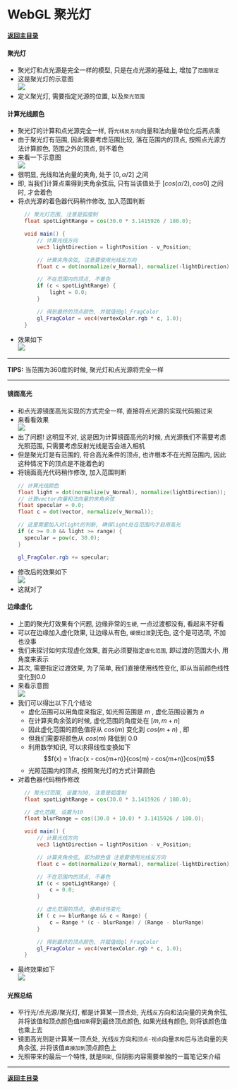 # WebGL 聚光灯

**[返回主目录](../readme.md)**

#### 聚光灯
+ 聚光灯和点光源是完全一样的模型, 只是在点光源的基础上, 增加了`范围限定`
+ 这是聚光灯的示意图  
  ![](./Assets/spot-light-description.png)
+ 定义聚光灯, 需要指定光源的位置, 以及`聚光范围`

#### 计算光线颜色
+ 聚光灯的计算和点光源完全一样, 将`光线反方向`向量和法向量单位化后再点乘
+ 由于聚光灯有范围, 因此需要考虑范围比较, 落在范围内的顶点, 按照点光源方法计算颜色, 范围之外的顶点, 则不着色
+ 来看一下示意图  
  ![](./Assets/spot-light-color-calculation.png)
+ 很明显, 光线和法向量的夹角, 处于 $[0, \alpha/2]$ 之间
+ 即, 当我们计算点乘得到夹角余弦后, 只有当该值处于 $[cos(\alpha/2), cos0]$ 之间时, 才会着色
+ 将点光源的着色器代码稍作修改, 加入范围判断
  ```glsl
    // 聚光灯范围, 注意是弧度制
    float spotLightRange = cos(30.0 * 3.1415926 / 180.0);

    void main() {
        // 计算光线方向
        vec3 lightDirection = lightPosition - v_Position;

        // 计算夹角余弦, 注意要使用光线反方向
        float c = dot(normalize(v_Normal), normalize(-lightDirection));

        // 不在范围内的顶点, 不着色
        if (c < spotLightRange) {
            light = 0.0;
        }

        // 得到最终的顶点颜色, 并赋值给gl_FragColor
        gl_FragColor = vec4(vertexColor.rgb * c, 1.0);
    }
  ```
+ 效果如下  
  ![](./Assets/spot-light-example.gif)
***
**TIPS:** 当范围为360度的时候, 聚光灯和点光源将完全一样
***

#### 镜面高光
+ 和点光源镜面高光实现的方式完全一样, 直接将点光源的实现代码搬过来
+ 来看看效果   
  ![](./Assets/spot-light-example-with-specular.gif)
+ 出了问题! 这明显不对, 这是因为计算镜面高光的时候, 点光源我们不需要考虑光照范围, 只需要考虑反射光线是否会进入相机
+ 但是聚光灯是有范围的, 符合高光条件的顶点, 也许根本不在光照范围内, 因此这种情况下的顶点是不能着色的
+ 将镜面高光代码稍作修改, 加入范围判断
  ```glsl
  // 计算光线颜色
  float light = dot(normalize(v_Normal), normalize(lightDirection));
  // 计算vector向量和法向量的夹角余弦
  float specular = 0.0;
  float c = dot(vector, normalize(v_Normal));

  // 这里需要加入对light的判断, 确保light处在范围内才启用高光
  if (c >= 0.0 && light >= range) {
    specular = pow(c, 30.0);
  }

  gl_FragColor.rgb += specular;
  ```
+ 修改后的效果如下   
  ![](./Assets/spot-light-example-with-correct-specular.gif)
+ 这就对了

#### 边缘虚化
+ 上面的聚光灯效果有个问题, 边缘非常的`生硬`, 一点过渡都没有, 看起来不好看
+ 可以在边缘加入虚化效果, 让边缘从有色, `缓慢过渡`到无色, 这个是可选项, 不加也没事
+ 我们来探讨如何实现虚化效果, 首先必须要指定`虚化范围`, 即过渡的范围大小, 用角度来表示
+ 其次, 需要指定过渡效果, 为了简单, 我们直接使用线性变化, 即从当前颜色线性变化到0.0
+ 来看示意图  
  ![](./Assets/spot-light-edge-blur-description.png)
+ 我们可以得出以下几个结论
  - 虚化范围可以用角度来指定, 如光照范围是 $m$ , 虚化范围设置为 $n$
  - 在计算夹角余弦的时候, 虚化范围的角度处在 $[m, m + n]$ 
  - 因此虚化范围的颜色值将从 $cos(m)$ 变化到 $cos(m+n)$ , 即
  - 但我们需要将颜色从 $cos(m)$ 降低到 $0.0$
  - 利用数学知识, 可以求得线性变换如下
  $$f(x) = \frac{x - cos(m+n)}{cos(m) - cos(m+n)}cos(m)$$
  - 光照范围内的顶点, 按照聚光灯的方式计算颜色
+ 对着色器代码稍作修改
  ```glsl
    // 聚光灯范围, 设置为30, 注意是弧度制
    float spotLightRange = cos(30.0 * 3.1415926 / 180.0);

    // 虚化范围, 设置为10
    float blurRange = cos((30.0 + 10.0) * 3.1415926 / 180.0);

    void main() {
        // 计算光线方向
        vec3 lightDirection = lightPosition - v_Position;

        // 计算夹角余弦, 即为颜色值 注意要使用光线反方向
        float c = dot(normalize(v_Normal), normalize(-lightDirection));

        // 不在范围内的顶点, 不着色
        if (c < spotLightRange) {
            c = 0.0;
        }

        // 虚化范围的顶点, 使用线性变化
        if ( c >= blurRange && c < Range) {
            c = Range * (c - blurRange) / (Range - blurRange)
        }

        // 得到最终的顶点颜色, 并赋值给gl_FragColor
        gl_FragColor = vec4(vertexColor.rgb * c, 1.0);
    }
  ```
+ 最终效果如下   
  ![](./Assets/spot-light-example-with-edge-blur.gif)


#### 光照总结
+ 平行光/点光源/聚光灯, 都是计算某一顶点处, 光线`反`方向和法向量的夹角余弦, 并将该值和顶点颜色值`相乘`得到最终顶点颜色, 如果光线有颜色, 则将该颜色值也乘上去
+ 镜面高光则是计算某一顶点处, 光线`反`方向和`顶点-视点`向量`求和`后与法向量的夹角余弦, 并将该值`直接加到`顶点颜色上
+ 光照带来的最后一个特性, 就是`阴影`, 但阴影内容需要单独的一篇笔记来介绍
****
**[返回主目录](../readme.md)**